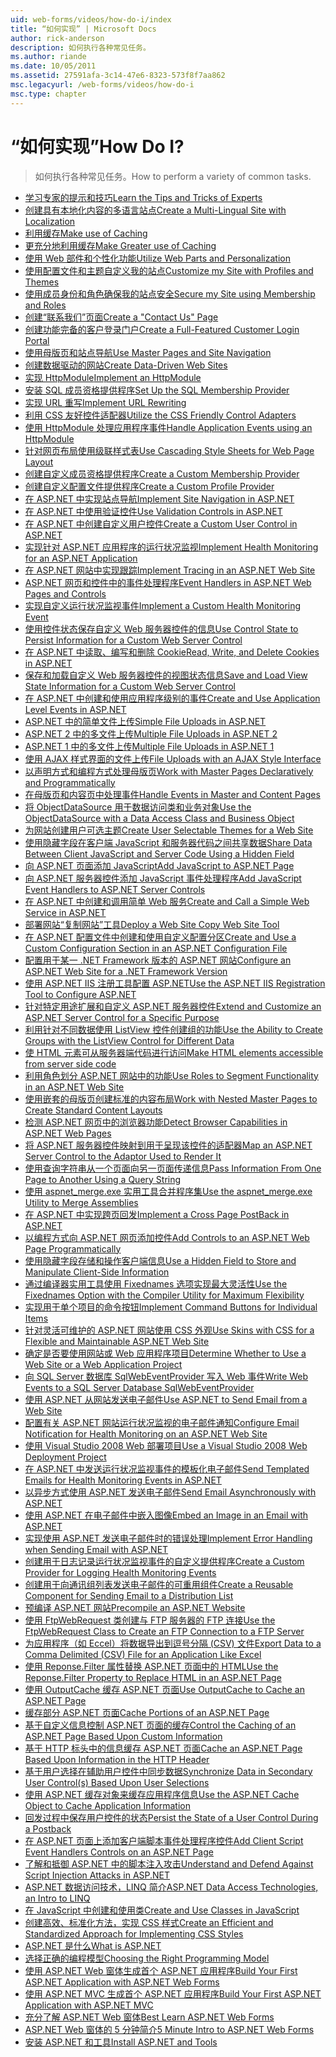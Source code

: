 ```yaml
---
uid: web-forms/videos/how-do-i/index
title: “如何实现” | Microsoft Docs
author: rick-anderson
description: 如何执行各种常见任务。
ms.author: riande
ms.date: 10/05/2011
ms.assetid: 27591afa-3c14-47e6-8323-573f8f7aa862
msc.legacyurl: /web-forms/videos/how-do-i
msc.type: chapter
---
```

<a name="how-do-i"></a><span data-ttu-id="7fe64-104">“如何实现”</span><span class="sxs-lookup"><span data-stu-id="7fe64-104">How Do I?</span></span>
====================
> <span data-ttu-id="7fe64-105">如何执行各种常见任务。</span><span class="sxs-lookup"><span data-stu-id="7fe64-105">How to perform a variety of common tasks.</span></span>


- [<span data-ttu-id="7fe64-106">学习专家的提示和技巧</span><span class="sxs-lookup"><span data-stu-id="7fe64-106">Learn the Tips and Tricks of Experts</span></span>](how-do-i-learn-the-tips-and-tricks-of-experts.md)
- [<span data-ttu-id="7fe64-107">创建具有本地化内容的多语言站点</span><span class="sxs-lookup"><span data-stu-id="7fe64-107">Create a Multi-Lingual Site with Localization</span></span>](how-do-i-create-a-multi-lingual-site-with-localization.md)
- [<span data-ttu-id="7fe64-108">利用缓存</span><span class="sxs-lookup"><span data-stu-id="7fe64-108">Make use of Caching</span></span>](how-do-i-make-use-of-caching.md)
- [<span data-ttu-id="7fe64-109">更充分地利用缓存</span><span class="sxs-lookup"><span data-stu-id="7fe64-109">Make Greater use of Caching</span></span>](how-do-i-make-greater-use-of-caching.md)
- [<span data-ttu-id="7fe64-110">使用 Web 部件和个性化功能</span><span class="sxs-lookup"><span data-stu-id="7fe64-110">Utilize Web Parts and Personalization</span></span>](how-do-i-utilize-web-parts-and-personalization.md)
- [<span data-ttu-id="7fe64-111">使用配置文件和主题自定义我的站点</span><span class="sxs-lookup"><span data-stu-id="7fe64-111">Customize my Site with Profiles and Themes</span></span>](how-do-i-customize-my-site-with-profiles-and-themes.md)
- [<span data-ttu-id="7fe64-112">使用成员身份和角色确保我的站点安全</span><span class="sxs-lookup"><span data-stu-id="7fe64-112">Secure my Site using Membership and Roles</span></span>](how-do-i-secure-my-site-using-membership-and-roles.md)
- [<span data-ttu-id="7fe64-113">创建“联系我们”页面</span><span class="sxs-lookup"><span data-stu-id="7fe64-113">Create a "Contact Us" Page</span></span>](how-do-i-create-a-contact-us-page.md)
- [<span data-ttu-id="7fe64-114">创建功能完备的客户登录门户</span><span class="sxs-lookup"><span data-stu-id="7fe64-114">Create a Full-Featured Customer Login Portal</span></span>](how-do-i-create-a-full-featured-customer-login-portal.md)
- [<span data-ttu-id="7fe64-115">使用母版页和站点导航</span><span class="sxs-lookup"><span data-stu-id="7fe64-115">Use Master Pages and Site Navigation</span></span>](how-do-i-use-master-pages-and-site-navigation.md)
- [<span data-ttu-id="7fe64-116">创建数据驱动的网站</span><span class="sxs-lookup"><span data-stu-id="7fe64-116">Create Data-Driven Web Sites</span></span>](how-do-i-create-data-driven-web-sites.md)
- [<span data-ttu-id="7fe64-117">实现 HttpModule</span><span class="sxs-lookup"><span data-stu-id="7fe64-117">Implement an HttpModule</span></span>](how-do-i-implement-an-httpmodule.md)
- [<span data-ttu-id="7fe64-118">安装 SQL 成员资格提供程序</span><span class="sxs-lookup"><span data-stu-id="7fe64-118">Set Up the SQL Membership Provider</span></span>](how-do-i-set-up-the-sql-membership-provider.md)
- [<span data-ttu-id="7fe64-119">实现 URL 重写</span><span class="sxs-lookup"><span data-stu-id="7fe64-119">Implement URL Rewriting</span></span>](how-do-i-implement-url-rewriting.md)
- [<span data-ttu-id="7fe64-120">利用 CSS 友好控件适配器</span><span class="sxs-lookup"><span data-stu-id="7fe64-120">Utilize the CSS Friendly Control Adapters</span></span>](how-do-i-utilize-the-css-friendly-control-adapters.md)
- [<span data-ttu-id="7fe64-121">使用 HttpModule 处理应用程序事件</span><span class="sxs-lookup"><span data-stu-id="7fe64-121">Handle Application Events using an HttpModule</span></span>](how-do-i-handle-application-events-using-an-httpmodule.md)
- [<span data-ttu-id="7fe64-122">针对网页布局使用级联样式表</span><span class="sxs-lookup"><span data-stu-id="7fe64-122">Use Cascading Style Sheets for Web Page Layout</span></span>](how-do-i-use-cascading-style-sheets-for-web-page-layout.md)
- [<span data-ttu-id="7fe64-123">创建自定义成员资格提供程序</span><span class="sxs-lookup"><span data-stu-id="7fe64-123">Create a Custom Membership Provider</span></span>](how-do-i-create-a-custom-membership-provider.md)
- [<span data-ttu-id="7fe64-124">创建自定义配置文件提供程序</span><span class="sxs-lookup"><span data-stu-id="7fe64-124">Create a Custom Profile Provider</span></span>](how-do-i-create-a-custom-profile-provider.md)
- [<span data-ttu-id="7fe64-125">在 ASP.NET 中实现站点导航</span><span class="sxs-lookup"><span data-stu-id="7fe64-125">Implement Site Navigation in ASP.NET</span></span>](how-do-i-implement-site-navigation-in-aspnet.md)
- [<span data-ttu-id="7fe64-126">在 ASP.NET 中使用验证控件</span><span class="sxs-lookup"><span data-stu-id="7fe64-126">Use Validation Controls in ASP.NET</span></span>](how-do-i-use-validation-controls-in-aspnet.md)
- [<span data-ttu-id="7fe64-127">在 ASP.NET 中创建自定义用户控件</span><span class="sxs-lookup"><span data-stu-id="7fe64-127">Create a Custom User Control in ASP.NET</span></span>](how-do-i-create-a-custom-user-control-in-aspnet.md)
- [<span data-ttu-id="7fe64-128">实现针对 ASP.NET 应用程序的运行状况监视</span><span class="sxs-lookup"><span data-stu-id="7fe64-128">Implement Health Monitoring for an ASP.NET Application</span></span>](how-do-i-implement-health-monitoring-for-an-aspnet-application.md)
- [<span data-ttu-id="7fe64-129">在 ASP.NET 网站中实现跟踪</span><span class="sxs-lookup"><span data-stu-id="7fe64-129">Implement Tracing in an ASP.NET Web Site</span></span>](how-do-i-implement-tracing-in-an-aspnet-web-site.md)
- [<span data-ttu-id="7fe64-130">ASP.NET 网页和控件中的事件处理程序</span><span class="sxs-lookup"><span data-stu-id="7fe64-130">Event Handlers in ASP.NET Web Pages and Controls</span></span>](how-do-i-event-handlers-in-aspnet-web-pages-and-controls.md)
- [<span data-ttu-id="7fe64-131">实现自定义运行状况监视事件</span><span class="sxs-lookup"><span data-stu-id="7fe64-131">Implement a Custom Health Monitoring Event</span></span>](how-do-i-implement-a-custom-health-monitoring-event.md)
- [<span data-ttu-id="7fe64-132">使用控件状态保存自定义 Web 服务器控件的信息</span><span class="sxs-lookup"><span data-stu-id="7fe64-132">Use Control State to Persist Information for a Custom Web Server Control</span></span>](how-do-i-use-control-state-to-persist-information-for-a-custom-web-server-control.md)
- [<span data-ttu-id="7fe64-133">在 ASP.NET 中读取、编写和删除 Cookie</span><span class="sxs-lookup"><span data-stu-id="7fe64-133">Read, Write, and Delete Cookies in ASP.NET</span></span>](read-write-and-delete-cookies-in-aspnet.md)
- [<span data-ttu-id="7fe64-134">保存和加载自定义 Web 服务器控件的视图状态信息</span><span class="sxs-lookup"><span data-stu-id="7fe64-134">Save and Load View State Information for a Custom Web Server Control</span></span>](how-do-i-save-and-load-view-state-information-for-a-custom-web-server-control.md)
- [<span data-ttu-id="7fe64-135">在 ASP.NET 中创建和使用应用程序级别的事件</span><span class="sxs-lookup"><span data-stu-id="7fe64-135">Create and Use Application Level Events in ASP.NET</span></span>](how-do-i-create-and-use-application-level-events-in-aspnet.md)
- [<span data-ttu-id="7fe64-136">ASP.NET 中的简单文件上传</span><span class="sxs-lookup"><span data-stu-id="7fe64-136">Simple File Uploads in ASP.NET</span></span>](how-do-i-simple-file-uploads-in-aspnet.md)
- [<span data-ttu-id="7fe64-137">ASP.NET 2 中的多文件上传</span><span class="sxs-lookup"><span data-stu-id="7fe64-137">Multiple File Uploads in ASP.NET 2</span></span>](how-do-i-multiple-file-uploads-in-aspnet-2.md)
- [<span data-ttu-id="7fe64-138">ASP.NET 1 中的多文件上传</span><span class="sxs-lookup"><span data-stu-id="7fe64-138">Multiple File Uploads in ASP.NET 1</span></span>](how-do-i-multiple-file-uploads-in-aspnet-1.md)
- [<span data-ttu-id="7fe64-139">使用 AJAX 样式界面的文件上传</span><span class="sxs-lookup"><span data-stu-id="7fe64-139">File Uploads with an AJAX Style Interface</span></span>](how-do-i-file-uploads-with-an-ajax-style-interface.md)
- [<span data-ttu-id="7fe64-140">以声明方式和编程方式处理母版页</span><span class="sxs-lookup"><span data-stu-id="7fe64-140">Work with Master Pages Declaratively and Programmatically</span></span>](how-do-i-work-with-master-pages-declaratively-and-programmatically.md)
- [<span data-ttu-id="7fe64-141">在母版页和内容页中处理事件</span><span class="sxs-lookup"><span data-stu-id="7fe64-141">Handle Events in Master and Content Pages</span></span>](how-do-i-handle-events-in-master-and-content-pages.md)
- [<span data-ttu-id="7fe64-142">将 ObjectDataSource 用于数据访问类和业务对象</span><span class="sxs-lookup"><span data-stu-id="7fe64-142">Use the ObjectDataSource with a Data Access Class and Business Object</span></span>](how-do-i-use-the-objectdatasource-with-a-data-access-class-and-business-object.md)
- [<span data-ttu-id="7fe64-143">为网站创建用户可选主题</span><span class="sxs-lookup"><span data-stu-id="7fe64-143">Create User Selectable Themes for a Web Site</span></span>](how-do-i-create-user-selectable-themes-for-a-web-site.md)
- [<span data-ttu-id="7fe64-144">使用隐藏字段在客户端 JavaScript 和服务器代码之间共享数据</span><span class="sxs-lookup"><span data-stu-id="7fe64-144">Share Data Between Client JavaScript and Server Code Using a Hidden Field</span></span>](how-do-i-share-data-between-client-javascript-and-server-code-using-a-hidden-field.md)
- [<span data-ttu-id="7fe64-145">向 ASP.NET 页面添加 JavaScript</span><span class="sxs-lookup"><span data-stu-id="7fe64-145">Add JavaScript to ASP.NET Page</span></span>](how-do-i-add-javascript-to-an-aspnet-page.md)
- [<span data-ttu-id="7fe64-146">向 ASP.NET 服务器控件添加 JavaScript 事件处理程序</span><span class="sxs-lookup"><span data-stu-id="7fe64-146">Add JavaScript Event Handlers to ASP.NET Server Controls</span></span>](how-do-i-add-javascript-event-handlers-to-aspnet-server-controls.md)
- [<span data-ttu-id="7fe64-147">在 ASP.NET 中创建和调用简单 Web 服务</span><span class="sxs-lookup"><span data-stu-id="7fe64-147">Create and Call a Simple Web Service in ASP.NET</span></span>](how-do-i-create-and-call-a-simple-web-service-in-aspnet.md)
- [<span data-ttu-id="7fe64-148">部署网站“复制网站”工具</span><span class="sxs-lookup"><span data-stu-id="7fe64-148">Deploy a Web Site Copy Web Site Tool</span></span>](how-do-i-deploy-a-web-site-using-the-copy-web-site-tool.md)
- [<span data-ttu-id="7fe64-149">在 ASP.NET 配置文件中创建和使用自定义配置分区</span><span class="sxs-lookup"><span data-stu-id="7fe64-149">Create and Use a Custom Configuration Section in an ASP.NET Configuration File</span></span>](how-do-i-create-and-use-a-custom-configuration-section-in-an-aspnet-configuration-file.md)
- [<span data-ttu-id="7fe64-150">配置用于某一 .NET Framework 版本的 ASP.NET 网站</span><span class="sxs-lookup"><span data-stu-id="7fe64-150">Configure an ASP.NET Web Site for a .NET Framework Version</span></span>](how-do-i-configure-an-aspnet-web-site-for-a-net-framework-version.md)
- [<span data-ttu-id="7fe64-151">使用 ASP.NET IIS 注册工具配置 ASP.NET</span><span class="sxs-lookup"><span data-stu-id="7fe64-151">Use the ASP.NET IIS Registration Tool to Configure ASP.NET</span></span>](how-do-i-use-the-aspnet-iis-registration-tool-to-configure-aspnet.md)
- [<span data-ttu-id="7fe64-152">针对特定用途扩展和自定义 ASP.NET 服务器控件</span><span class="sxs-lookup"><span data-stu-id="7fe64-152">Extend and Customize an ASP.NET Server Control for a Specific Purpose</span></span>](how-do-i-extend-and-customize-an-aspnet-server-control-for-a-specific-purpose.md)
- [<span data-ttu-id="7fe64-153">利用针对不同数据使用 ListView 控件创建组的功能</span><span class="sxs-lookup"><span data-stu-id="7fe64-153">Use the Ability to Create Groups with the ListView Control for Different Data</span></span>](how-do-i-use-the-ability-to-create-groups-with-the-listview-control-for-different-data.md)
- [<span data-ttu-id="7fe64-154">使 HTML 元素可从服务器端代码进行访问</span><span class="sxs-lookup"><span data-stu-id="7fe64-154">Make HTML elements accessible from server side code</span></span>](how-do-i-make-html-elements-accessible-from-server-side-code.md)
- [<span data-ttu-id="7fe64-155">利用角色划分 ASP.NET 网站中的功能</span><span class="sxs-lookup"><span data-stu-id="7fe64-155">Use Roles to Segment Functionality in an ASP.NET Web Site</span></span>](how-do-i-use-roles-to-segment-functionality-in-an-aspnet-web-site.md)
- [<span data-ttu-id="7fe64-156">使用嵌套的母版页创建标准的内容布局</span><span class="sxs-lookup"><span data-stu-id="7fe64-156">Work with Nested Master Pages to Create Standard Content Layouts</span></span>](how-do-i-work-with-nested-master-pages-to-create-standard-content-layouts.md)
- [<span data-ttu-id="7fe64-157">检测 ASP.NET 网页中的浏览器功能</span><span class="sxs-lookup"><span data-stu-id="7fe64-157">Detect Browser Capabilities in ASP.NET Web Pages</span></span>](how-do-i-detect-browser-capabilities-in-aspnet-web-pages.md)
- [<span data-ttu-id="7fe64-158">将 ASP.NET 服务器控件映射到用于呈现该控件的适配器</span><span class="sxs-lookup"><span data-stu-id="7fe64-158">Map an ASP.NET Server Control to the Adaptor Used to Render It</span></span>](how-do-i-map-an-aspnet-server-control-to-the-adaptor-used-to-render-it.md)
- [<span data-ttu-id="7fe64-159">使用查询字符串从一个页面向另一页面传递信息</span><span class="sxs-lookup"><span data-stu-id="7fe64-159">Pass Information From One Page to Another Using a Query String</span></span>](how-do-i-pass-information-from-one-page-to-another-using-a-query-string.md)
- [<span data-ttu-id="7fe64-160">使用 aspnet\_merge.exe 实用工具合并程序集</span><span class="sxs-lookup"><span data-stu-id="7fe64-160">Use the aspnet\_merge.exe Utility to Merge Assemblies</span></span>](how-do-i-use-the-aspnet_mergeexe-utility-to-merge-assemblies.md)
- [<span data-ttu-id="7fe64-161">在 ASP.NET 中实现跨页回发</span><span class="sxs-lookup"><span data-stu-id="7fe64-161">Implement a Cross Page PostBack in ASP.NET</span></span>](how-do-i-implement-a-cross-page-postback-in-aspnet.md)
- [<span data-ttu-id="7fe64-162">以编程方式向 ASP.NET 网页添加控件</span><span class="sxs-lookup"><span data-stu-id="7fe64-162">Add Controls to an ASP.NET Web Page Programmatically</span></span>](how-do-i-add-controls-to-an-aspnet-web-page-programmatically.md)
- [<span data-ttu-id="7fe64-163">使用隐藏字段存储和操作客户端信息</span><span class="sxs-lookup"><span data-stu-id="7fe64-163">Use a Hidden Field to Store and Manipulate Client-Side Information</span></span>](how-do-i-use-a-hidden-field-to-store-and-manipulate-client-side-information.md)
- [<span data-ttu-id="7fe64-164">通过编译器实用工具使用 Fixednames 选项实现最大灵活性</span><span class="sxs-lookup"><span data-stu-id="7fe64-164">Use the Fixednames Option with the Compiler Utility for Maximum Flexibility</span></span>](how-do-i-use-the-fixednames-option-with-the-compiler-utility-for-maximum-flexibility.md)
- [<span data-ttu-id="7fe64-165">实现用于单个项目的命令按钮</span><span class="sxs-lookup"><span data-stu-id="7fe64-165">Implement Command Buttons for Individual Items</span></span>](how-do-i-implement-command-buttons-for-individual-items.md)
- [<span data-ttu-id="7fe64-166">针对灵活可维护的 ASP.NET 网站使用 CSS 外观</span><span class="sxs-lookup"><span data-stu-id="7fe64-166">Use Skins with CSS for a Flexible and Maintainable ASP.NET Web Site</span></span>](how-do-i-use-skins-with-css-for-a-flexible-and-maintainable-aspnet-web-site.md)
- [<span data-ttu-id="7fe64-167">确定是否要使用网站或 Web 应用程序项目</span><span class="sxs-lookup"><span data-stu-id="7fe64-167">Determine Whether to Use a Web Site or a Web Application Project</span></span>](how-do-i-determine-whether-to-use-a-web-site-or-a-web-application-project.md)
- [<span data-ttu-id="7fe64-168">向 SQL Server 数据库 SqlWebEventProvider 写入 Web 事件</span><span class="sxs-lookup"><span data-stu-id="7fe64-168">Write Web Events to a SQL Server Database SqlWebEventProvider</span></span>](how-do-i-write-web-events-to-a-sql-server-database-using-the-sqlwebeventprovider.md)
- [<span data-ttu-id="7fe64-169">使用 ASP.NET 从网站发送电子邮件</span><span class="sxs-lookup"><span data-stu-id="7fe64-169">Use ASP.NET to Send Email from a Web Site</span></span>](how-do-i-use-aspnet-to-send-email-from-a-web-site.md)
- [<span data-ttu-id="7fe64-170">配置有关 ASP.NET 网站运行状况监视的电子邮件通知</span><span class="sxs-lookup"><span data-stu-id="7fe64-170">Configure Email Notification for Health Monitoring on an ASP.NET Web Site</span></span>](how-do-i-configure-email-notification-for-health-monitoring-on-an-aspnet-web-site.md)
- [<span data-ttu-id="7fe64-171">使用 Visual Studio 2008 Web 部署项目</span><span class="sxs-lookup"><span data-stu-id="7fe64-171">Use a Visual Studio 2008 Web Deployment Project</span></span>](how-do-i-use-a-visual-studio-2008-web-deployment-project.md)
- [<span data-ttu-id="7fe64-172">在 ASP.NET 中发送运行状况监视事件的模板化电子邮件</span><span class="sxs-lookup"><span data-stu-id="7fe64-172">Send Templated Emails for Health Monitoring Events in ASP.NET</span></span>](how-do-i-send-templated-emails-for-health-monitoring-events-in-aspnet.md)
- [<span data-ttu-id="7fe64-173">以异步方式使用 ASP.NET 发送电子邮件</span><span class="sxs-lookup"><span data-stu-id="7fe64-173">Send Email Asynchronously with ASP.NET</span></span>](how-do-i-send-email-asynchronously-with-aspnet.md)
- [<span data-ttu-id="7fe64-174">使用 ASP.NET 在电子邮件中嵌入图像</span><span class="sxs-lookup"><span data-stu-id="7fe64-174">Embed an Image in an Email with ASP.NET</span></span>](how-do-i-embed-an-image-in-an-email-with-aspnet.md)
- [<span data-ttu-id="7fe64-175">实现使用 ASP.NET 发送电子邮件时的错误处理</span><span class="sxs-lookup"><span data-stu-id="7fe64-175">Implement Error Handling when Sending Email with ASP.NET</span></span>](how-do-i-implement-error-handling-when-sending-email-with-aspnet.md)
- [<span data-ttu-id="7fe64-176">创建用于日志记录运行状况监视事件的自定义提供程序</span><span class="sxs-lookup"><span data-stu-id="7fe64-176">Create a Custom Provider for Logging Health Monitoring Events</span></span>](how-do-i-create-a-custom-provider-for-logging-health-monitoring-events.md)
- [<span data-ttu-id="7fe64-177">创建用于向通讯组列表发送电子邮件的可重用组件</span><span class="sxs-lookup"><span data-stu-id="7fe64-177">Create a Reusable Component for Sending Email to a Distribution List</span></span>](how-do-i-create-a-reusable-component-for-sending-email-to-a-distribution-list.md)
- [<span data-ttu-id="7fe64-178">预编译 ASP.NET 网站</span><span class="sxs-lookup"><span data-stu-id="7fe64-178">Precompile an ASP.NET Website</span></span>](how-do-i-precompile-an-aspnet-website.md)
- [<span data-ttu-id="7fe64-179">使用 FtpWebRequest 类创建与 FTP 服务器的 FTP 连接</span><span class="sxs-lookup"><span data-stu-id="7fe64-179">Use the FtpWebRequest Class to Create an FTP Connection to a FTP Server</span></span>](how-do-i-use-the-ftpwebrequest-class-to-create-an-ftp-connection-to-a-ftp-server.md)
- [<span data-ttu-id="7fe64-180">为应用程序（如 Eccel）将数据导出到逗号分隔 (CSV) 文件</span><span class="sxs-lookup"><span data-stu-id="7fe64-180">Export Data to a Comma Delimited (CSV) File for an Application Like Excel</span></span>](how-do-i-export-data-to-a-comma-delimited-csv-file-for-an-application-like-excel.md)
- [<span data-ttu-id="7fe64-181">使用 Reponse.Filter 属性替换 ASP.NET 页面中的 HTML</span><span class="sxs-lookup"><span data-stu-id="7fe64-181">Use the Reponse.Filter Property to Replace HTML in an ASP.NET Page</span></span>](how-do-i-use-the-reponsefilter-property-to-replace-html-in-an-aspnet-page.md)
- [<span data-ttu-id="7fe64-182">使用 OutputCache 缓存 ASP.NET 页面</span><span class="sxs-lookup"><span data-stu-id="7fe64-182">Use OutputCache to Cache an ASP.NET Page</span></span>](how-do-i-use-outputcache-to-cache-an-aspnet-page.md)
- [<span data-ttu-id="7fe64-183">缓存部分 ASP.NET 页面</span><span class="sxs-lookup"><span data-stu-id="7fe64-183">Cache Portions of an ASP.NET Page</span></span>](how-do-i-cache-portions-of-an-aspnet-page.md)
- [<span data-ttu-id="7fe64-184">基于自定义信息控制 ASP.NET 页面的缓存</span><span class="sxs-lookup"><span data-stu-id="7fe64-184">Control the Caching of an ASP.NET Page Based Upon Custom Information</span></span>](how-do-i-control-the-caching-of-an-aspnet-page-based-upon-custom-information.md)
- [<span data-ttu-id="7fe64-185">基于 HTTP 标头中的信息缓存 ASP.NET 页面</span><span class="sxs-lookup"><span data-stu-id="7fe64-185">Cache an ASP.NET Page Based Upon Information in the HTTP Header</span></span>](how-do-i-cache-an-aspnet-page-based-upon-information-in-the-http-header.md)
- [<span data-ttu-id="7fe64-186">基于用户选择在辅助用户控件中同步数据</span><span class="sxs-lookup"><span data-stu-id="7fe64-186">Synchronize Data in Secondary User Control(s) Based Upon User Selections</span></span>](how-do-i-synchronize-data-in-secondary-user-controls-based-upon-user-selections.md)
- [<span data-ttu-id="7fe64-187">使用 ASP.NET 缓存对象来缓存应用程序信息</span><span class="sxs-lookup"><span data-stu-id="7fe64-187">Use the ASP.NET Cache Object to Cache Application Information</span></span>](how-do-i-use-the-aspnet-cache-object-to-cache-application-information.md)
- [<span data-ttu-id="7fe64-188">回发过程中保存用户控件的状态</span><span class="sxs-lookup"><span data-stu-id="7fe64-188">Persist the State of a User Control During a Postback</span></span>](how-do-i-persist-the-state-of-a-user-control-during-a-postback.md)
- [<span data-ttu-id="7fe64-189">在 ASP.NET 页面上添加客户端脚本事件处理程序控件</span><span class="sxs-lookup"><span data-stu-id="7fe64-189">Add Client Script Event Handlers Controls on an ASP.NET Page</span></span>](how-do-i-add-client-script-event-handlers-controls-on-an-aspnet-page.md)
- [<span data-ttu-id="7fe64-190">了解和抵御 ASP.NET 中的脚本注入攻击</span><span class="sxs-lookup"><span data-stu-id="7fe64-190">Understand and Defend Against Script Injection Attacks in ASP.NET</span></span>](how-do-i-understand-and-defend-against-script-injection-attacks-in-aspnet.md)
- [<span data-ttu-id="7fe64-191">ASP.NET 数据访问技术，LINQ 简介</span><span class="sxs-lookup"><span data-stu-id="7fe64-191">ASP.NET Data Access Technologies, an Intro to LINQ</span></span>](aspnet-data-access-technologies-an-introduction-to-linq.md)
- [<span data-ttu-id="7fe64-192">在 JavaScript 中创建和使用类</span><span class="sxs-lookup"><span data-stu-id="7fe64-192">Create and Use Classes in JavaScript</span></span>](how-do-i-create-and-use-classes-in-javascript.md)
- [<span data-ttu-id="7fe64-193">创建高效、标准化方法，实现 CSS 样式</span><span class="sxs-lookup"><span data-stu-id="7fe64-193">Create an Efficient and Standardized Approach for Implementing CSS Styles</span></span>](how-do-i-create-an-efficient-and-standardized-approach-for-implementing-css-styles.md)
- [<span data-ttu-id="7fe64-194">ASP.NET 是什么</span><span class="sxs-lookup"><span data-stu-id="7fe64-194">What is ASP.NET</span></span>](what-is-asp-net.md)
- [<span data-ttu-id="7fe64-195">选择正确的编程模型</span><span class="sxs-lookup"><span data-stu-id="7fe64-195">Choosing the Right Programming Model</span></span>](choosing-the-right-programming-model.md)
- [<span data-ttu-id="7fe64-196">使用 ASP.NET Web 窗体生成首个 ASP.NET 应用程序</span><span class="sxs-lookup"><span data-stu-id="7fe64-196">Build Your First ASP.NET Application with ASP.NET Web Forms</span></span>](build-your-first-asp-net-application-with-asp-net-web-forms.md)
- [<span data-ttu-id="7fe64-197">使用 ASP.NET MVC 生成首个 ASP.NET 应用程序</span><span class="sxs-lookup"><span data-stu-id="7fe64-197">Build Your First ASP.NET Application with ASP.NET MVC</span></span>](build-your-first-asp-net-application-with-asp-net-mvc.md)
- [<span data-ttu-id="7fe64-198">充分了解 ASP.NET Web 窗体</span><span class="sxs-lookup"><span data-stu-id="7fe64-198">Best Learn ASP.NET Web Forms</span></span>](how-to-best-learn-aspnet-web-forms.md)
- [<span data-ttu-id="7fe64-199">ASP.NET Web 窗体的 5 分钟简介</span><span class="sxs-lookup"><span data-stu-id="7fe64-199">5 Minute Intro to ASP.NET Web Forms</span></span>](5-minute-introduction-to-aspnet-web-forms.md)
- [<span data-ttu-id="7fe64-200">安装 ASP.NET 和工具</span><span class="sxs-lookup"><span data-stu-id="7fe64-200">Install ASP.NET and Tools</span></span>](how-to-install-asp-net-and-tools.md)
